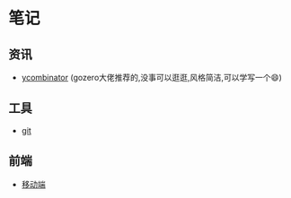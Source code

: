 # 笔记
## 资讯
- [ycombinator](https://news.ycombinator.com/) (gozero大佬推荐的,没事可以逛逛,风格简洁,可以学写一个😄)
## 工具
- [git](https://github.com/1211ciel/ciel/blob/main/utils/git.md)

## 前端
 - [移动端](https://github.com/1211ciel/ciel/blob/main/web/mobile.md)

